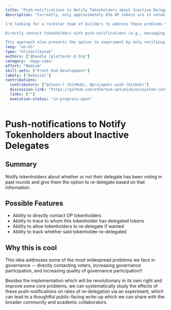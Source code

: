 ```yaml
---
title: "Push-notifications to Notify Tokenholders about Inactive Delegates"
description: "Currently, only approximately 87m OP tokens are in votable supply (either self-delegated or to someone else), out of about 1.3 OP tokens in circulating supply. This poses security risks for our system as it increases the ability of a malicious actor to influence voting outcomes. In addition to merely increasing the number of tokens in votable supply, ultimately we want these delegated tokens to be delegated to thoughtful, informed, values-aligned, and representative delegates in order to achieve capture resistance. 

I'm looking for a rockstar team of builders to address these problems through the following idea: 

Directly contact tokenholders with push-notifications (e.g., messaging wallets through XMTP or DMs/ frames on Farcaster) to inform them whether their delegate has been an active voter on prior proposals. The individuals being contacted will then be given the opportunity to re-delegate their tokens to a different delegate (e.g., through a link to the delegation dashboard or directly in a Farcaster frame). 

This approach also presents the option to experiment by only notifying a random sample (treatment group) of tokenholders and comparing rates of re-delegation to the non-sampled tokenholders (control group). This is especially useful for learning what types of information and push-notifications help us reach our goals of improved delegation."
lang: "en-US"
type: "elizarileyoak"
authors: ["@handle (platform) @ Org"]
category: 'dapp-idea'
effort: "Medium"
skill-sets: ["Front End Development"]
labels: ["DeSocial"]
contributions:
  contributors: ["@chain-l (GitHub), @prajapati-yash (GitHub)"]
  discussion-link: "https://github.com/ethereum-optimism/ecosystem-contributions/discussions/250"
  links: [""]
  execution-status: "in-progress-open"
---
```


# Push-notifications to Notify Tokenholders about Inactive Delegates

## Summary

Notify tokenholders about whether or not their delegate has been voting in past rounds and give them the option to re-delegate based on that information.

## Possible Features

- Ability to directly contact OP tokenholders
- Ability to trace to whom this tokenholder has delegated tokens
- Ability to allow tokenholders to re-delegate if wanted
- Ability to track whether said tokenholder re-delegated

## Why this is cool

This idea addresses some of the most widespread problems we face in governance -- directly contacting voters, increasing governance participation, and increasing quality of governance participation!!

Besides the implementation which will be revolutionary in its own right and improve some core problems, we can systematically study the effects of these push-notifications on rates of re-delegation via an experiment, which can lead to a thoughtful public-facing write-up which we can share with the broader community and academic collaborators.

